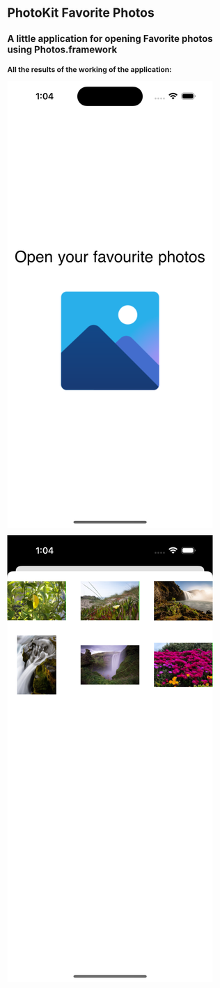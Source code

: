 # PhotoKit Favorite Photos
## A little application for opening Favorite photos using Photos.framework

### All the results of the working of the application:
![Image alt](https://github.com/pozitr0n/PhotoKit-Favorite-Photos/raw/main/images/Pic1.png)

![Image alt](https://github.com/pozitr0n/PhotoKit-Favorite-Photos/raw/main/images/Pic2.png)

